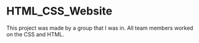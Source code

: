# HTML_CSS_Website
This project was made by a group that I was in. All team members worked on the CSS and HTML.

